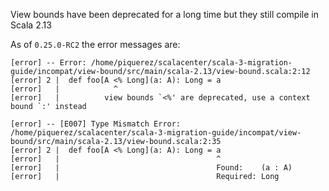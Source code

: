 View bounds have been deprecated for a long time but they still compile in Scala 2.13

As of `0.25.0-RC2` the error messages are:
``` 
[error] -- Error: /home/piquerez/scalacenter/scala-3-migration-guide/incompat/view-bound/src/main/scala-2.13/view-bound.scala:2:12 
[error] 2 |  def foo[A <% Long](a: A): Long = a
[error]   |            ^
[error]   |          view bounds `<%' are deprecated, use a context bound `:' instead
```

```
[error] -- [E007] Type Mismatch Error: /home/piquerez/scalacenter/scala-3-migration-guide/incompat/view-bound/src/main/scala-2.13/view-bound.scala:2:35 
[error] 2 |  def foo[A <% Long](a: A): Long = a
[error]   |                                   ^
[error]   |                                   Found:    (a : A)
[error]   |                                   Required: Long
```
